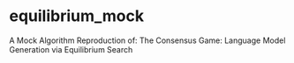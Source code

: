 # equilibrium_mock
A Mock Algorithm Reproduction of: The Consensus Game: Language Model Generation via Equilibrium Search
